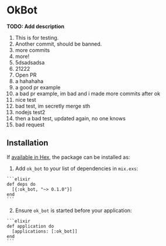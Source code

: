 # OkBot

**TODO: Add description** 
  1. This is for testing.
  2. Another commit, should be banned.
  3. more commits
  4. more!
  5. 5dsadsadsa
  6. 21222
  7. Open PR
  8. a hahahaha
  9. a good pr example
  10. a bad pr example, im bad and i made more commits after ok
  11. nice test
  12. bad test, im secretly merge sth
  13. nodejs test2
  14. then a bad test, updated again, no one knows
  15. bad request

## Installation

If [available in Hex](https://hex.pm/docs/publish), the package can be installed as:

  1. Add `ok_bot` to your list of dependencies in `mix.exs`:

    ```elixir
    def deps do
      [{:ok_bot, "~> 0.1.0"}]
    end
    ```

  2. Ensure `ok_bot` is started before your application:

    ```elixir
    def application do
      [applications: [:ok_bot]]
    end
    ```

